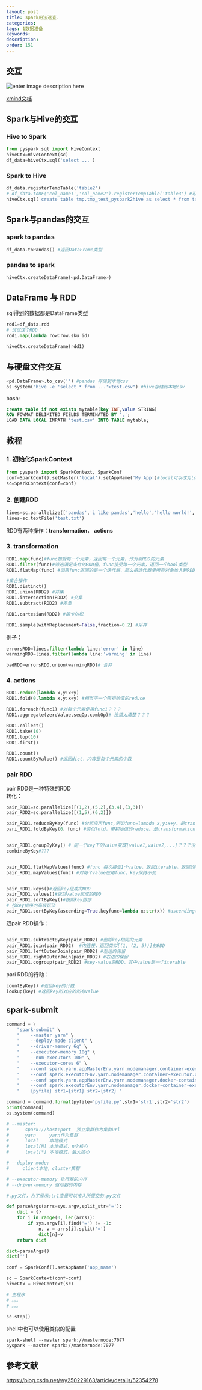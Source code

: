 ```yaml
---
layout: post
title: spark用法速查.
categories:
tags: 1数据准备
keywords:
description:
order: 151
---
```



## 交互

![enter image description here](https://github.com/guofei9987/StatisticsBlog/blob/master/%E9%99%84%E4%BB%B6/spark.png?raw=true)

[xmind文档](https://github.com/guofei9987/StatisticsBlog/blob/master/%E9%99%84%E4%BB%B6/spark.xmind)
## Spark与Hive的交互





### Hive to Spark
```py
from pyspark.sql import HiveContext
hiveCtx=HiveContext(sc)
df_data=hiveCtx.sql('select ...')
```

### Spark to Hive

```py
df_data.registerTempTable('table2')
# df_data.toDF('col_name1','col_name2').registerTempTable('table3') #可以改字段名
hiveCtx.sql('create table tmp.tmp_test_pyspark2hive as select * from table2')
```

## Spark与pandas的交互
### spark to pandas

```py
df_data.toPandas() #返回DataFrame类型
```
### pandas to spark
```py
hiveCtx.createDataFrame(<pd.DataFrame>)
```

## DataFrame 与 RDD
sql得到的数据都是DataFrame类型
```py
rdd1=df_data.rdd
# 试试这个RDD：
rdd1.map(lambda row:row.sku_id)

hiveCtx.createDataFrame(rdd1)
```




## 与硬盘文件交互
```py
<pd.DataFrame>.to_csv('') #pandas 存储到本地csv
os.system("hive -e 'select * from ...'>test.csv") #hive存储到本地csv
```
bash:
```sql
create table if not exists mytable(key INT,value STRING)
ROW FOWMAT DELIMITED FIELDS TERMINATED BY ',';
LOAD DATA LOCAL INPATH 'test.csv' INTO TABLE mytable;
```

<!--
#### text
```
RDD1.saveAsTextFile('spark_output_txt.txt')
```
#### json
```
import json
data=input.map(lambda x:json.loads(x))
RDD.map(lambda x:json.dumps(x)).saveAsTextFile(outputFile)
```

### json to Spark
```py
input=hiveCtx.jsonFile(inputFile)
input.registerTempTable('table_name')
df_data=hiveCtx.sql('select * from table_name')
```
 -->

####
## 教程
### 1. 初始化SparkContext
```py
from pyspark import SparkContext, SparkConf
conf=SparkConf().setMaster('local').setAppName('My App')#local可以改为local[*]，以增加核心数
sc=SparkContext(conf=conf)
```

### 2. 创建RDD
```py
lines=sc.parallelize(['pandas','i like pandas','hello','hello world!','error line','warning line'])
lines=sc.textFile('test.txt')
```


RDD有两种操作：**transformation**， **actions**
### 3. transformation


```py
RDD1.map(func)#func接受每一个元素，返回每一个元素，作为新RDD的元素
RDD1.filter(func)#筛选满足条件的RDD值，func接受每一个元素，返回一个bool类型
RDD1.flatMap(func) #如果func返回的是一个迭代器，那么把迭代器里所有对象放入新RDD中并摊平

#集合操作
RDD1.distinct()
RDD1.union(RDD2) #并集
RDD1.intersection(RDD2) #交集
RDD1.subtract(RDD2) #差集

RDD1.cartesian(RDD2) #笛卡尔积

RDD1.sample(withReplacement=False,fraction=0.2) #采样
```

例子：
```py
errorsRDD=lines.filter(lambda line:'error' in line)
warningRDD=lines.filter(lambda line:'warning' in line)

badRDD=errorsRDD.union(warningRDD)# 合并
```


### 4. actions

```py
RDD1.reduce(lambda x,y:x+y)
RDD1.fold(0,lambda x,y:x+y) #相当于一个带初始值的reduce

RDD1.foreach(func1) #对每个元素使用func1？？？
RDD1.aggregate(zeroValue,seqOp,combOp)# 没搞太清楚？？？

RDD1.collect()
RDD1.take(10)
RDD1.top(10)
RDD1.first()

RDD1.count()
RDD1.countByValue() #返回dict，内容是每个元素的个数
```



### pair RDD

pair RDD是一种特殊的RDD  
转化：  
```py
pair_RDD1=sc.parallelize([(1,2),(5,2),(3,4),(3,3)])
pair_RDD2=sc.parallelize([(1,5),(6,2)])

pair_RDD1.reduceByKey(func) #分组应用func,例如func=lambda x,y:x+y。是transformation(对比reduce是actions)
pari_RDD1.foldByKey(0，func) #类似fold，带初始值的reduce。是transformation，fold是action


pair_RDD1.groupByKey() # 同一个key下的value变成[value1,value2,...]？？？没明白
combineByKey#???


pair_RDD1.flatMapValues(func) #func 每次接受1个value，返回iterable。返回的RDD保留key，摊平value
pair_RDD1.mapValues(func) #对每个value应用func，key保持不变


pair_RDD1.keys()#返回key组成的RDD
pair_RDD1.values()#返回value组成的RDD
pair_RDD1.sortByKey()#按照key排序
# 按key排序的高级玩法
pair_RDD1.sortByKey(ascending=True,keyfunc=lambda x:str(x)) #ascending默认为True，keyfunc可以把原本元素转化成新对象，然后用新对象排序
```
双pair RDD操作：
```py

pair_RDD1.subtractByKey(pair_RDD2) #删除key相同的元素
pair_RDD1.join(pair_RDD2)  #内连接，返回类似[(1, (2, 5))]的RDD
pair_RDD1.leftOuterJoin(pair_RDD2) #左边的保留
pair_RDD1.rightOuterJoin(pair_RDD2) #右边的保留
pair_RDD1.cogroup(pair_RDD2) #key-value的RDD，其中value是一个iterable

```

pari RDD的行动：
```py
countByKey() #返回key的计数
lookup(key) #返回key所对应的所有value
```



## spark-submit
```py
command = \
    "spark-submit" \
    "    --master yarn" \
    "    --deploy-mode client" \
    "    --driver-memory 6g" \
    "    --executor-memory 10g" \
    "    --num-executors 100" \
    "    --executor-cores 6" \
    "    --conf spark.yarn.appMasterEnv.yarn.nodemanager.container-executor.class=DockerLinuxContainer" \
    "    --conf spark.executorEnv.yarn.nodemanager.container-executor.class=DockerLinuxContainer" \
    "    --conf spark.yarn.appMasterEnv.yarn.nodemanager.docker-container-executor.image-name=bdp-docker.jd.com:5000/wise_algorithm:latest" \
    "    --conf spark.executorEnv.yarn.nodemanager.docker-container-executor.image-name=bdp-docker.jd.com:5000/wise_algorithm:latest" \
    "    {pyfile} str1={str1} str2={str2} "

command = command.format(pyfile='pyfile.py',str1='str1',str2='str2')
print(command)
os.system(command)

# --master:
#      spark://host:port  独立集群作为集群url
#      yarn     yarn作为集群
#      local    本地模式
#      local[N] 本地模式，n个核心
#      local[*] 本地模式，最大核心

# --deploy-mode:
#     client本地，cluster集群

# --executor-memory 执行器的内存
# --driver-memory 驱动器的内存

```



```py
#.py文件，为了展示str1变量可以传入所提交的.py文件

def parseArgs(arrs=sys.argv,split_str='='):
    dict = {}
    for i in range(0, len(arrs)):
        if sys.argv[i].find('=') != -1:
            n, v = arrs[i].split('=')
            dict[n]=v
    return dict

dict=parseArgs()
dict['']

conf = SparkConf().setAppName('app_name')

sc = SparkContext(conf=conf)
hiveCtx = HiveContext(sc)

# 主程序
# 。。。
# 。。。

sc.stop()
```

shell中也可以使用类似的配置
```
spark-shell --master spark://masternode:7077
pyspark --master spark://masternode:7077
```



## 参考文献
https://blog.csdn.net/wy250229163/article/details/52354278
